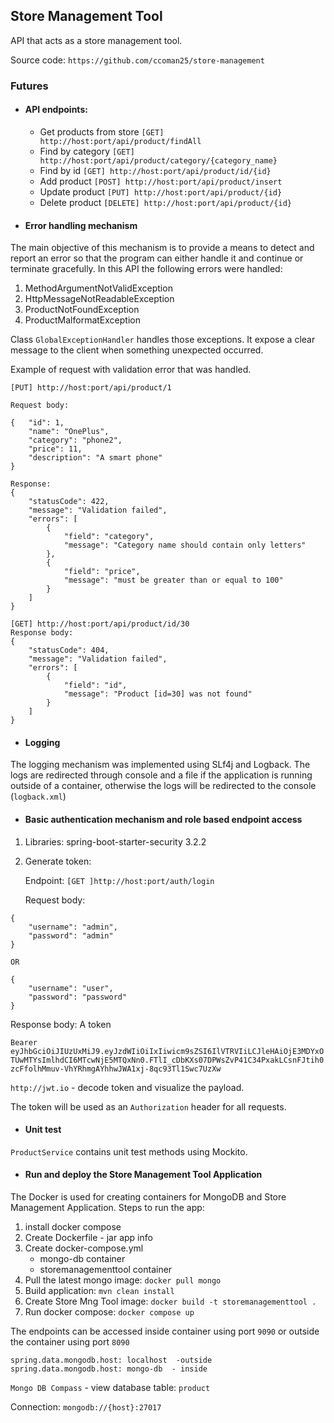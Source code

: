 ## Store Management Tool
API that acts as a store management tool.

Source code: `https://github.com/ccoman25/store-management`

### Futures

* #### API endpoints:
  * Get products from store `[GET] http://host:port/api/product/findAll`
  * Find by category `[GET] http://host:port/api/product/category/{category_name}`
  * Find by id `[GET] http://host:port/api/product/id/{id}`
  * Add product `[POST] http://host:port/api/product/insert`
  * Update product `[PUT] http://host:port/api/product/{id}`
  * Delete product `[DELETE] http://host:port/api/product/{id}`
  
* #### Error handling mechanism
 The main objective of this mechanism is to provide a means to detect and report an error so that the program can either handle it and continue or terminate gracefully.
In this API the following errors were handled:

1. MethodArgumentNotValidException
2. HttpMessageNotReadableException
3. ProductNotFoundException
4. ProductMalformatException

Class `GlobalExceptionHandler` handles those exceptions. It expose a clear message to the client when something unexpected occurred.

Example of request with validation error that was handled.

```
[PUT] http://host:port/api/product/1

Request body:

{   "id": 1,
    "name": "OnePlus",
    "category": "phone2",
    "price": 11,
    "description": "A smart phone"
}

Response:
{
    "statusCode": 422,
    "message": "Validation failed",
    "errors": [
        {
            "field": "category",
            "message": "Category name should contain only letters"
        },
        {
            "field": "price",
            "message": "must be greater than or equal to 100"
        }
    ]
}
```
```
[GET] http://host:port/api/product/id/30
Response body:
{
    "statusCode": 404,
    "message": "Validation failed",
    "errors": [
        {
            "field": "id",
            "message": "Product [id=30] was not found"
        }
    ]
}
```

* #### Logging
The logging mechanism was implemented using SLf4j and Logback.
The logs are redirected through console and a file if the application is running outside of a container,
otherwise the logs will be redirected to the console (`logback.xml`)

* #### Basic authentication mechanism and role based endpoint access
1. Libraries: spring-boot-starter-security 3.2.2 
2. Generate token:

    Endpoint: `[GET ]http://host:port/auth/login`

    Request body:
```
{
    "username": "admin",
    "password": "admin"
}

OR

{
    "username": "user",
    "password": "password"
}
```
Response body: A token

  ```Bearer eyJhbGciOiJIUzUxMiJ9.eyJzdWIiOiIxIiwicm9sZSI6IlVTRVIiLCJleHAiOjE3MDYxOTUwMTYsImlhdCI6MTcwNjE5MTQxNn0.FTlI_cDbKXs07DPWsZvP41C34PxakLCsnFJtih0zcFfolhMmuv-VhYRhmgAYhhwJWA1xj-8qc93Tl1Swc7UzXw```

`http://jwt.io` - decode token and visualize the payload.

  The token will be used as an `Authorization` header for all requests.

  * #### Unit test
`ProductService` contains unit test methods using Mockito.
  
* #### Run and deploy the Store Management Tool Application
The Docker is used for creating containers for MongoDB and Store Management Application.
Steps to run the app:
1. install docker compose
2. Create Dockerfile - jar app info
3. Create docker-compose.yml
   * mongo-db container
   * storemanagementtool container
4. Pull the latest mongo image: `docker pull mongo`
5. Build application: `mvn clean install`
6. Create Store Mng Tool image: `docker build -t storemanagementtool .`
7. Run docker compose: `docker compose up`

The endpoints can be accessed inside container using port `9090` or outside the container using port `8090`
```
spring.data.mongodb.host: localhost  -outside
spring.data.mongodb.host: mongo-db  - inside
```
 `Mongo DB Compass` - view database table: `product`
  
Connection: `mongodb://{host}:27017`
